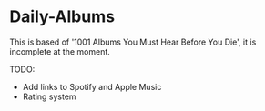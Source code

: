 # Daily-Albums

This is based of '1001 Albums You Must Hear Before You Die', it is incomplete at the moment.

TODO:

- Add links to Spotify and Apple Music
- Rating system
